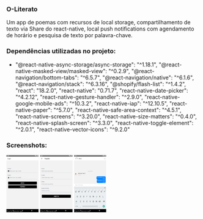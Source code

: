 ### O-Literato

Um app de poemas com recursos de local storage, compartilhamento de texto via Share do react-native, local push notifications com agendamento de horário e pesquisa de texto por palavra-chave.

### Dependências utilizadas no projeto:

<ul>
    <li>"@react-native-async-storage/async-storage": "^1.18.1",
    "@react-native-masked-view/masked-view": "^0.2.9",
    "@react-navigation/bottom-tabs": "^6.5.7",
    "@react-navigation/native": "^6.1.6",
    "@react-navigation/stack": "^6.3.16",
    "@shopify/flash-list": "^1.4.2",
    "react": "18.2.0",
    "react-native": "0.71.7",
    "react-native-date-picker": "^4.2.12",
    "react-native-gesture-handler": "^2.9.0",
    "react-native-google-mobile-ads": "^10.3.2",
    "react-native-iap": "^12.10.5",
    "react-native-paper": "^5.7.0",
    "react-native-safe-area-context": "^4.5.1",
    "react-native-screens": "^3.20.0",
    "react-native-size-matters": "^0.4.0",
    "react-native-splash-screen": "^3.3.0",
    "react-native-toggle-element": "^2.0.1",
    "react-native-vector-icons": "^9.2.0"</li>
</ul> 

### Screenshots:

<div style='display: inline_block'>
     <img style='height:150px' align='center' alt='image' src='https://github.com/bgomes107/Chat/blob/main/screenshots/screenshot-2022-08-24_18.42.17.729.png'/>
    <img style='height:150px' align='center' alt='image' src='https://github.com/bgomes107/Chat/blob/main/screenshots/screenshot-2022-08-24_18.42.44.937.png'/>
    <img style='height:150px' align='center' alt='image' src='https://github.com/bgomes107/Chat/blob/main/screenshots/screenshot-2022-08-24_18.45.31.69.png'/>
</div>
